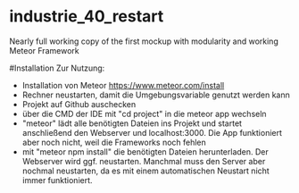 # industrie_40_restart
Nearly full working copy of the first mockup with modularity and working Meteor Framework

#Installation
Zur Nutzung:
- Installation von Meteor https://www.meteor.com/install
- Rechner neustarten, damit die Umgebungsvariable genutzt werden kann
- Projekt auf Github auschecken
- über die CMD der IDE mit "cd project" in die meteor app wechseln
- "meteor" lädt alle benötigten Dateien ins Projekt und startet anschließend den Webserver und localhost:3000. Die App funktioniert aber noch nicht, weil die Frameworks noch fehlen
- mit "meteor npm install" die benötigten Dateien herunterladen. Der Webserver wird ggf. neustarten. Manchmal muss den Server aber nochmal neustarten, da es mit einem automatischen Neustart nicht immer funktioniert.
